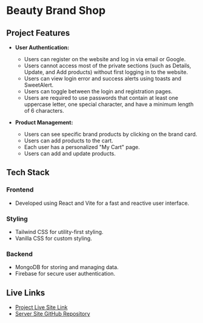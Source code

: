# Beauty Brand Shop #
## Project Features ##

  * **User Authentication:**
    * Users can register on the website and log in via email or Google.
    * Users cannot access most of the private sections (such as Details, Update, and Add products) without first logging in to the website.
    * Users can view login error and success alerts using toasts and SweetAlert.
    * Users can toggle between the login and registration pages.
    * Users are required to use passwords that contain at least one uppercase letter, one special character, and have a minimum length of 6 characters.

  * **Product Management:**
    * Users can see specific brand products by clicking on the brand card.
    * Users can add products to the cart.
    * Each user has a personalized "My Cart" page.
    * Users can add and update products.

## Tech Stack
### Frontend
- Developed using React and Vite for a fast and reactive user interface.
### Styling
- Tailwind CSS for utility-first styling.
- Vanilla CSS for custom styling.
### Backend
- MongoDB for storing and managing data.
- Firebase for secure user authentication.

## Live Links
- [Project Live Site Link](https://brand-shop-a10.web.app/)
- [Server Site GitHub Repository](https://github.com/Rahidapriya/Beauty-Brand-Shop-Server-Site)
